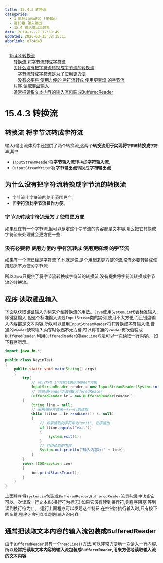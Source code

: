 ```yaml
---
title: 15.4.3 转换流
categories: 
  - 1 疯狂Java讲义 (第4版)
  - 第15章 输入输出
  - 15.4 输入输出流体系
date: 2019-12-27 12:38:49
updated: 2020-03-15 08:15:11
abbrlink: e7c4d43
---
```

<div id='my_toc'><a href="/JavaReadingNotes/e7c4d43/#15-4-3-转换流" class="header_1">15.4.3 转换流</a>&nbsp;<br><a href="/JavaReadingNotes/e7c4d43/#转换流-将字节流转成字符流" class="header_2">转换流 将字节流转成字符流</a>&nbsp;<br><a href="/JavaReadingNotes/e7c4d43/#为什么没有把字符流转换成字节流的转换流" class="header_2">为什么没有把字符流转换成字节流的转换流</a>&nbsp;<br><a href="/JavaReadingNotes/e7c4d43/#字节流转成字符流是为了使用更方便" class="header_3">字节流转成字符流是为了使用更方便</a>&nbsp;<br><a href="/JavaReadingNotes/e7c4d43/#没有必要将-使用方便的-字符流转成-使用更麻烦-的字节流" class="header_3">没有必要将 使用方便的 字符流转成 使用更麻烦 的字节流</a>&nbsp;<br><a href="/JavaReadingNotes/e7c4d43/#程序-读取键盘输入" class="header_2">程序 读取键盘输入</a>&nbsp;<br><a href="/JavaReadingNotes/e7c4d43/#通常把读取文本内容的输入流包装成BufferedReader" class="header_2">通常把读取文本内容的输入流包装成BufferedReader</a>&nbsp;<br></div>
<style>.header_1{margin-left: 1em;}.header_2{margin-left: 2em;}.header_3{margin-left: 3em;}.header_4{margin-left: 4em;}.header_5{margin-left: 5em;}.header_6{margin-left: 6em;}</style>
<!--more-->
<script>if (navigator.platform.search('arm')==-1){document.getElementById('my_toc').style.display = 'none';}var e,p = document.getElementsByTagName('p');while (p.length>0) {e = p[0];e.parentElement.removeChild(e);}</script>

<!--end-->
# 15.4.3 转换流
## 转换流 将字节流转成字符流
输入/输岀流体系中还提供了两个转换流,这两个**转换流用于实现将`字节流`转换成`字符流`**,其中
- `InputStreamReader`将**字节输入流**转换成**字符输入流**,
- `OutputStreamWriter`将**字节输出流**转换成**字符输出流**

## 为什么没有把字符流转换成字节流的转换流
- 字节流比字符流的使用范围更广,
- 但**字符流比字节流操作方便**。

### 字节流转成字符流是为了使用更方便
如果现在有一个字节流,但可以确定这个字节流的内容都是文本容,那么把它转换成字符流来处理就会更方便一些.
### 没有必要将 使用方便的 字符流转成 使用更麻烦 的字节流
如果有一个流已经是字符流了,也就是说,是个用起来更方便的流,没有必要转换成使用起来不方便的字节流

所以`Java`只提供了将字节流转换成字符流的转换流,没有提供将字符流转换成字节流的转换流。
## 程序 读取键盘输入
下面以获取键盘输入为例来介绍转换流的用法。`Java`使用`System.in`代表标准输入,即键盘输入,但这个标准输入流是`InputStream`类的实例,使用不太方便,而且键盘输入内容都是文本内容,所以可以使用`InputStreamReader`将其转换成字符输入流,普通的`Reader`读取输入内容时依然不太方便,可以将普通的`Reader`再次包装成`BufferedReader`,利用`BufferedReader`的`headLine`方法可以一次读取一行内容。
如下程序所示。
```java
import java.io.*;

public class KeyinTest
{
    public static void main(String[] args)
    {
        try(
            // 将Sytem.in对象转换成Reader对象
            InputStreamReader reader = new InputStreamReader(System.in);
            // 将普通Reader包装成BufferedReader
            BufferedReader br = new BufferedReader(reader))
        {
            String line = null;
            // 采用循环方式来一行一行的读取
            while ((line = br.readLine()) != null)
            {
                // 如果读取的字符串为"exit"，程序退出
                if (line.equals("exit"))
                {
                    System.exit(1);
                }
                // 打印读取的内容
                System.out.println("输入内容为:" + line);
            }
        }
        catch (IOException ioe)
        {
            ioe.printStackTrace();
        }
    }
}
```
上面程序将`System.in`包装成`BufferedReader`,`BufferedReader`流具有缓冲功能它可以一次读取一行文本(以换行符为标志),如果它没有读到换行符,则程序阻塞,等到读到换行符为止。
运行上面程序可以发现这个特征,在控制台执行输入时,只有按下回车键,程序才会打印出刚刚输入的内容。
## 通常把读取文本内容的输入流包装成BufferedReader
由于`BufferedReader`具有一个`readLine()`方法,可以非常方便地一次读入一行内容,所以**经常把读取文本内容的输入流包装成`BufferedReader`,用来方便地读取输入流的文本内容**.

